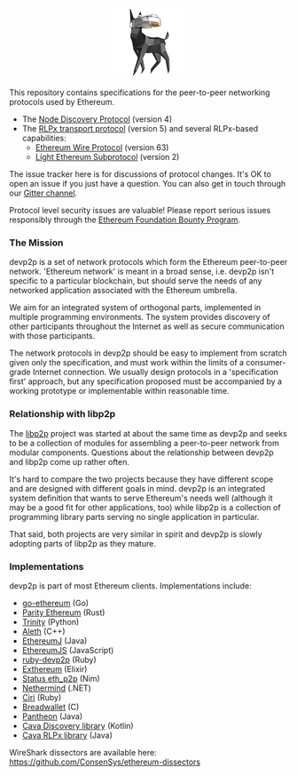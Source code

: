 <p align="center"><img src="etherdog.png"></p>

This repository contains specifications for the peer-to-peer networking protocols used by
Ethereum.

* The [Node Discovery Protocol] (version 4)
* The [RLPx transport protocol] (version 5) and several RLPx-based capabilities:
  * [Ethereum Wire Protocol] (version 63)
  * [Light Ethereum Subprotocol] (version 2)

The issue tracker here is for discussions of protocol changes. It's OK to open an issue if
you just have a question. You can also get in touch through our [Gitter channel].

Protocol level security issues are valuable! Please report serious issues responsibly
through the [Ethereum Foundation Bounty Program].

### The Mission

devp2p is a set of network protocols which form the Ethereum peer-to-peer network.
'Ethereum network' is meant in a broad sense, i.e. devp2p isn't specific to a particular
blockchain, but should serve the needs of any networked application associated with the
Ethereum umbrella.

We aim for an integrated system of orthogonal parts, implemented in multiple programming
environments. The system provides discovery of other participants throughout the Internet
as well as secure communication with those participants.

The network protocols in devp2p should be easy to implement from scratch given only the
specification, and must work within the limits of a consumer-grade Internet connection. We
usually design protocols in a 'specification first' approach, but any specification
proposed must be accompanied by a working prototype or implementable within reasonable
time.

### Relationship with libp2p

The [libp2p] project was started at about the same time as devp2p and seeks to be a
collection of modules for assembling a peer-to-peer network from modular components.
Questions about the relationship between devp2p and libp2p come up rather often.

It's hard to compare the two projects because they have different scope and are designed
with different goals in mind. devp2p is an integrated system definition that wants to
serve Ethereum's needs well (although it may be a good fit for other applications, too)
while libp2p is a collection of programming library parts serving no single application in
particular.

That said, both projects are very similar in spirit and devp2p is slowly adopting parts of
libp2p as they mature.

### Implementations

devp2p is part of most Ethereum clients. Implementations include:

- [go-ethereum] (Go)
- [Parity Ethereum] (Rust)
- [Trinity] (Python)
- [Aleth] (C++)
- [EthereumJ] (Java)
- [EthereumJS] (JavaScript)
- [ruby-devp2p] (Ruby)
- [Exthereum] (Elixir)
- [Status eth_p2p] (Nim)
- [Nethermind] (.NET)
- [Ciri] (Ruby)
- [Breadwallet] \(C)
- [Pantheon] (Java)
- [Cava Discovery library] (Kotlin)
- [Cava RLPx library] (Java)

WireShark dissectors are available here: https://github.com/ConsenSys/ethereum-dissectors

[Node Discovery Protocol]: ./discv4.md
[RLPx transport protocol]: ./rlpx.md
[Ethereum Wire Protocol]: ./caps/eth.md
[Light Ethereum Subprotocol]: ./caps/les.md
[Gitter channel]: https://gitter.im/ethereum/devp2p
[Ethereum Foundation Bounty Program]: https://bounty.ethereum.org
[libp2p]: https://libp2p.org
[go-ethereum]: https://github.com/ethereum/go-ethereum/
[Parity Ethereum]: https://github.com/paritytech/parity-ethereum
[Trinity]: https://github.com/ethereum/trinity
[Aleth]: https://github.com/ethereum/aleth
[EthereumJ]: https://github.com/ethereum/ethereumj
[EthereumJS]: https://github.com/ethereumjs/ethereumjs-devp2p
[ruby-devp2p]: https://github.com/cryptape/ruby-devp2p
[Exthereum]: https://github.com/exthereum/ex_wire
[Status eth_p2p]: https://github.com/status-im/nim-eth-p2p
[Nethermind]: https://github.com/tkstanczak/nethermind
[Ciri]: https://github.com/ciri-ethereum/ciri
[Breadwallet]: https://github.com/breadwallet/breadwallet-core
[Pantheon]: https://github.com/PegaSysEng/pantheon
[Cava Discovery library]: https://github.com/consensys/cava/tree/master/devp2p
[Cava RLPx library]: https://github.com/consensys/cava/tree/master/rlpx
